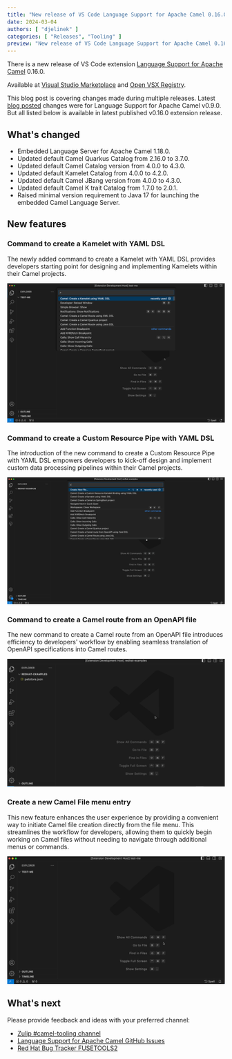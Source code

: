 ```yaml
---
title: "New release of VS Code Language Support for Apache Camel 0.16.0"
date: 2024-03-04
authors: [ "djelinek" ]
categories: [ "Releases", "Tooling" ]
preview: "New release of VS Code Language Support for Apache Camel 0.16.0"
---
```


There is a new release of VS Code extension [Language Support for Apache Camel](https://github.com/camel-tooling/camel-lsp-client-vscode/blob/0.16.0/Changelog.md#0160) 0.16.0.

Available at [Visual Studio Marketplace](https://marketplace.visualstudio.com/items?itemName=redhat.vscode-apache-camel) and [Open VSX Registry](https://open-vsx.org/extension/redhat/vscode-apache-camel).

This blog post is covering changes made during multiple releases. Latest [blog posted](../../../2023/07/multi-release-vscode-extensions) changes were for Language Support for Apache Camel v0.9.0. But all listed below is available in latest published v0.16.0 extension release.

## What's changed

- Embedded Language Server for Apache Camel 1.18.0.
- Updated default Camel Quarkus Catalog from 2.16.0 to 3.7.0.
- Updated default Camel Catalog version from 4.0.0 to 4.3.0.
- Updated default Kamelet Catalog from 4.0.0 to 4.2.0.
- Updated default Camel JBang version from 4.0.0 to 4.3.0.
- Updated default Camel K trait Catalog from 1.7.0 to 2.0.1.
- Raised minimal version requirement to Java 17 for launching the embedded Camel Language Server.

## New features

### Command to create a Kamelet with YAML DSL

The newly added command to create a Kamelet with YAML DSL provides developers starting point for designing and implementing Kamelets within their Camel projects.

![Create a Kamelet with YAML DSL](new-kamelet.gif)

### Command to create a Custom Resource Pipe with YAML DSL

The introduction of the new command to create a Custom Resource Pipe with YAML DSL empowers developers to kick-off design and implement custom data processing pipelines within their Camel projects.

![Create a Custom Resource Pipe with YAML DSL](new-pipe.gif)

### Command to create a Camel route from an OpenAPI file

The new command to create a Camel route from an OpenAPI file introduces efficiency to developers' workflow by enabling seamless translation of OpenAPI specifications into Camel routes.

![Create a new Camel Route from an OpenAPI](new-openapi.gif)

### Create a new Camel File menu entry

This new feature enhances the user experience by providing a convenient way to initiate Camel file creation directly from the file menu. This streamlines the workflow for developers, allowing them to quickly begin working on Camel files without needing to navigate through additional menus or commands.

![Create a new Camel File](new-camel-file.gif)

## What's next

Please provide feedback and ideas with your preferred channel:

- [Zulip #camel-tooling channel](https://camel.zulipchat.com/#narrow/stream/258729-camel-tooling)
- [Language Support for Apache Camel GitHub Issues](https://github.com/camel-tooling/camel-lsp-client-vscode/issues)
- [Red Hat Bug Tracker FUSETOOLS2](https://issues.redhat.com/browse/FUSETOOLS2)
